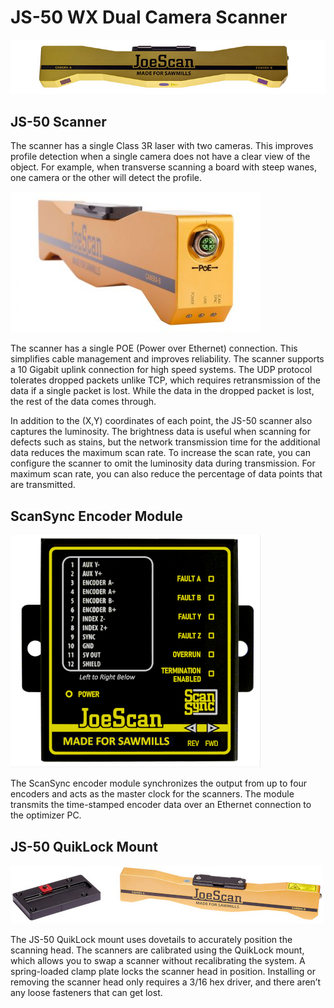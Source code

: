 # JS-50 WX Dual Camera Scanner
![Image](../images/JoeScan-JS-50-WX-sawmill-scanner.jpg)

## JS-50 Scanner

The scanner has a single Class 3R laser with two cameras. This improves profile detection when a single camera does not have a clear view of the object. For example, when transverse scanning a board with steep wanes, one camera or the other will detect the profile. 

![Image](../images/JS-50WX-Gallery-4-400x225.jpg)

The scanner has a single POE (Power over Ethernet) connection. This simplifies cable management and improves reliability. The scanner supports a 10 Gigabit uplink connection for high speed systems. The UDP protocol tolerates dropped packets unlike TCP, which requires retransmission of the data if a single packet is lost. While the data in the dropped packet is lost, the rest of the data comes through. 

In addition to the (X,Y) coordinates of each point, the JS-50 scanner also captures the luminosity. The brightness data is useful when scanning for defects such as stains, but the network transmission time for the additional data reduces the maximum scan rate. To increase the scan rate, you can configure the scanner to omit the luminosity data during transmission. For maximum scan rate, you can also reduce the percentage of data points that are transmitted. 

## ScanSync Encoder Module 

![Image](../images/ScanSync.png)

The ScanSync encoder module synchronizes the output from up to four encoders and acts as the master clock for the scanners. The module transmits the time-stamped encoder data over an Ethernet connection to the optimizer PC. 

## JS-50 QuikLock Mount

![Image](../images/Scanner_Mount_and_Mount_Plate_500W.jpg)

The JS-50 QuikLock mount uses dovetails to accurately position the scanning head. The scanners are calibrated using the QuikLock mount, which allows you to swap a scanner without recalibrating the system.  A spring-loaded clamp plate locks the scanner head in position. Installing or removing the scanner head only requires a 3/16 hex driver, and there aren’t any loose fasteners that can get lost.